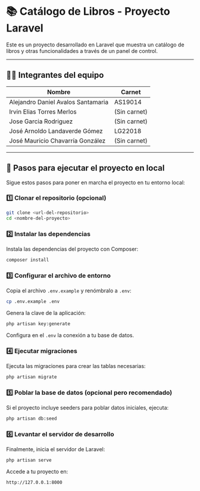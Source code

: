 
# 📚 Catálogo de Libros - Proyecto Laravel

Este es un proyecto desarrollado en Laravel que muestra un catálogo de libros y otras funcionalidades a través de un panel de control.

---

## 👨‍💻 Integrantes del equipo

| Nombre | Carnet |
|--------|--------|
| Alejandro Daniel Avalos Santamaria | AS19014 |
| Irvin Elias Torres Merlos | (Sin carnet) |
| Jose Garcia Rodriguez | (Sin carnet) |
| José Arnoldo Landaverde Gómez | LG22018 |
| José Mauricio Chavarría González | (Sin carnet) |

---

## 🚀 Pasos para ejecutar el proyecto en local

Sigue estos pasos para poner en marcha el proyecto en tu entorno local:

### 1️⃣ Clonar el repositorio (opcional)

```bash
git clone <url-del-repositorio>
cd <nombre-del-proyecto>
```

### 2️⃣ Instalar las dependencias

Instala las dependencias del proyecto con Composer:

```bash
composer install
```

### 3️⃣ Configurar el archivo de entorno

Copia el archivo `.env.example` y renómbralo a `.env`:

```bash
cp .env.example .env
```

Genera la clave de la aplicación:

```bash
php artisan key:generate
```

Configura en el `.env` la conexión a tu base de datos.

### 4️⃣ Ejecutar migraciones

Ejecuta las migraciones para crear las tablas necesarias:

```bash
php artisan migrate
```

### 5️⃣ Poblar la base de datos (opcional pero recomendado)

Si el proyecto incluye seeders para poblar datos iniciales, ejecuta:

```bash
php artisan db:seed
```

### 6️⃣ Levantar el servidor de desarrollo

Finalmente, inicia el servidor de Laravel:

```bash
php artisan serve
```

Accede a tu proyecto en:

```
http://127.0.0.1:8000
```